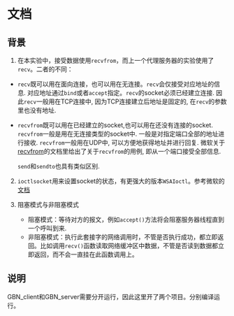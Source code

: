 # 文档

## 背景

1. 在本实验中，接受数据使用`recvfrom`，而上一个代理服务器的实验使用了`recv`。二者的不同：

- `recv`既可以用在面向连接，也可以用在无连接。`recv`会仅接受对应地址的信息. 对应地址通过`bind`或者`accept`指定。`recv`的socket必须已经建立连接. 因此`recv`一般用在TCP连接中, 因为TCP连接建立后地址是固定的, 在`recv`的参数里也没有地址.
- `recvfrom`既可以用在已经建立的socket,也可以用在还没有连接的socket. `recvfrom`一般是用在无连接类型的socket中. 一般是对指定端口全部的地址进行接收. `recvfrom`一般用在UDP中, 可以方便地获得地址并进行回复. 微软关于[recvfrom](https://docs.microsoft.com/en-us/windows/win32/api/winsock/nf-winsock-recvfrom)的文档里给出了关于`recvfrom`的用例, 即从一个端口接受全部信息.

    `send`和`sendto`也具有类似区别. 


2. `ioctlsocket`用来设置socket的状态，有更强大的版本`WSAIoctl`。参考微软的[文档](https://docs.microsoft.com/en-us/windows/win32/api/winsock/nf-winsock-ioctlsocket)

3. 阻塞模式与非阻塞模式

   - 阻塞模式：等待对方的报文，例如`accept()`方法将会阻塞服务器线程直到一个呼叫到来.
   - 非阻塞模式：执行此套接字的网络调用时，不管是否执行成功，都立即返回。比如调用`recv()`函数读取网络缓冲区中数据，不管是否读到数据都立即返回，而不会一直挂在此函数调用上。


## 说明

GBN_client和GBN_server需要分开运行，因此这里开了两个项目。分别编译运行。

